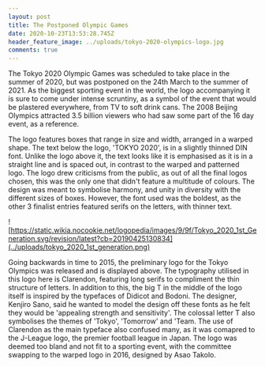 ```yaml
---
layout: post
title: The Postponed Olympic Games
date: 2020-10-23T13:53:28.745Z
header_feature_image: ../uploads/tokyo-2020-olympics-logo.jpg
comments: true
---
```

The Tokyo 2020 Olympic Games was scheduled to take place in the summer of 2020, but was postponed on the 24th March to the summer of 2021. As the biggest sporting event in the world, the logo accompanying it is sure to come under intense scruntiny, as a symbol of the event that would be plastered everywhere, from TV to soft drink cans. The 2008 Beijing Olympics attracted 3.5 billion viewers who had saw some part of the 16 day event, as a reference.

The logo features boxes that range in size and width, arranged in a warped shape. The text below the logo, 'TOKYO 2020', is in a slightly thinned DIN font. Unlike the logo above it, the text looks like it is emphasised as it is in a straight line and is spaced out, in contrast to the warped and patterned logo. The logo drew criticisms from the public, as out of all the final logos chosen, this was the only one that didn't feature a multitude of colours. The design was meant to symbolise harmony, and unity in diversity with the different sizes of boxes. However, the font used was the boldest, as the other 3 finalist entries featured serifs on the letters, with thinner text.

![https://static.wikia.nocookie.net/logopedia/images/9/9f/Tokyo_2020_1st_Generation.svg/revision/latest?cb=20190425130834](../uploads/tokyo_2020_1st_generation.png)

Going backwards in time to 2015, the preliminary logo for the Tokyo Olympics was released and is displayed above. The typography utilised in this logo here is Clarendon, featuring long serifs to compliment the thin structure of letters. In addition to this, the big T in the middle of the logo itself is inspired by the typefaces of Didicot and Bodoni. The designer, Kenjiro Sano, said he wanted to model the design off these fonts as he felt they would be 'appealing strength and sensitivity'. The colossal letter T also symbolises the themes of 'Tokyo', 'Tomorrow' and 'Team. The use of Clarendon as the main typeface also confused many, as it was comapred to the J-League logo, the premier football league in Japan. The logo was deemed too bland and not fit to a sporting event, with the committee swapping to the warped logo in 2016, designed by Asao Takolo.